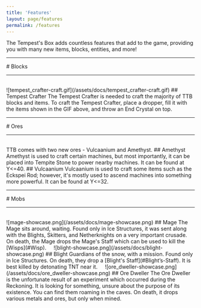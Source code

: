 ```yaml
---
title: 'Features'
layout: page/features
permalink: /features
---
```


The Tempest's Box adds countless features that add to the game, providing you with many new items, blocks, entities, and more!

<!--  -->

<div><hr class='separator'></div>
# Blocks
<div><hr class='separator'></div>

<br>
![tempest_crafter-craft.gif](/assets/docs/tempest_crafter-craft.gif)
## Tempest Crafter
The Tempest Crafter is needed to craft the majority of TTB blocks and items.  
To craft the Tempest Crafter, place a dropper, fill it with the items shown in the GIF above, and throw an End Crystal on top.

<!--  -->

<div><hr class='separator'></div>
# Ores
<div><hr class='separator'></div>

<br>
TTB comes with two new ores - Vulcaanium and Amethyst.
## Amethyst
Amethyst is used to craft certain machines, but most importantly, it can be placed into Tempite Stone to power nearby machines.  
It can be found at Y<=40.
## Vulcaanium
Vulcaanium is used to craft some items such as the Eckspei Rod; however, it's mostly used to ascend machines into something more powerful.  
It can be found at Y<=32.

<!--  -->

<div><hr class='separator'></div>
# Mobs
<div><hr class='separator'></div>
 
<br>
![mage-showcase.png](/assets/docs/mage-showcase.png)
## Mage
The Mage sits around, waiting. Found only in Ice Structures, it was sent along with the Blights, Skitters, and Netherknights on a very important crusade. On death, the Mage drops the Mage's Staff which can be used to kill the [Wisps](#Wisp).  
‏‏‎ ‎  
‏‏‎ ‎  
![blight-showcase.png](/assets/docs/blight-showcase.png)
## Blight
Guardians of the snow, with a mission. Found only in Ice Structures. On death, they drop a [Blight's Staff](#Blight’s-Staff). It is best killed by detonating TNT near it.  
‏‏‎ ‎  
‏‏‎ ‎  
![ore_dweller-showcase.png](/assets/docs/ore_dweller-showcase.png)
## Ore Dweller
The Ore Dweller is the unfortunate result of an experiment which occurred during the Reckoning. It is looking for something, unsure about the purpose of its existence. You can find them roaming in the caves. On death, it drops various metals and ores, but only when mined.  
‏‏‎ ‎  

<!--  -->
